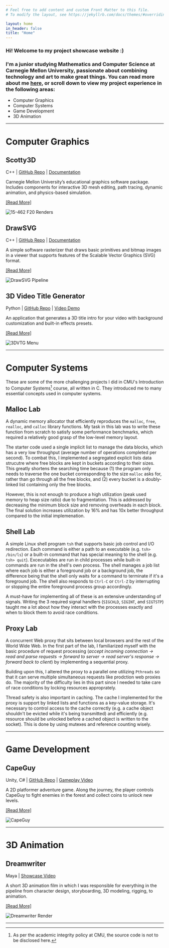```yaml
---
# Feel free to add content and custom Front Matter to this file.
# To modify the layout, see https://jekyllrb.com/docs/themes/#overriding-theme-defaults

layout: home
in_header: false
title: "Home"
---
```


### Hi! Welcome to my project showcase website :)
### I'm a junior studying Mathematics and Computer Science at Carnegie Mellon University, passionate about combining technology and art to make great things. You can read more about me [here](about.markdown), or scroll down to view my project experience in the following areas:
- Computer Graphics
- Computer Systems
- Game Development
- 3D Animation

---
# **Computer Graphics**
## Scotty3D
C++ | [GitHub Repo](https://github.com/CMU-Graphics/Scotty3D) | [Documentation](https://cmu-graphics.github.io/Scotty3D/)

Carnegie Mellon University’s educational graphics software package. Includes components for interactive 3D mesh editing, path tracing, dynamic animation, and physics-based simulation.

[[Read More]](projects/Scotty3D.md)

![15-462 F20 Renders](media/scotty3d/scotty3d-001.png)

## DrawSVG
C++ | [GitHub Repo](https://github.com/CMU-Graphics/DrawSVG) | [Documentation](https://github.com/CMU-Graphics/DrawSVG/blob/master/README.md)

A simple software rasterizer that draws basic primitives and bitmap images in a viewer that supports features of the Scalable Vector Graphics (SVG) format.

[[Read More]](projects/DrawSVG.md)

![DrawSVG Pipeline](media/drawsvg/DrawSVG-001.png)

## 3D Video Title Generator
Python | [GitHub Repo](https://github.com/fakeveliu/3D-Video-Title-Generator) | [Video Demo](https://www.youtube.com/watch?v=_HKwtrwD1u4)

An application that generates a 3D title intro for your video with background customization and built-in effects presets.

[[Read More]](projects/3D-Video-Title-Generator.md)

![3DVTG Menu](media/3d-video-title-generator/3DVTG-001.jpg)

---

# **Computer Systems**
These are some of the more challenging projects I did in CMU's Introduction to Computer Systems[^1] course, all written in C. They introduced me to many essential concepts used in computer systems.

## Malloc Lab
A dynamic memory allocator that efficiently reproduces the `malloc`, `free`, `realloc`, and `calloc` library functions. My task in this lab was to write these function from scratch to satisfy some performance benchmarks, which required a relatively good grasp of the low-level memory layout. 

The starter code used a single implicit list to manage the data blocks, which has a very low throughput (average number of operations completed per second). To combat this, I implemented a segregated explicit lists data strucutre where free blocks are kept in buckets according to their sizes. This greatly shortens the searching time because (1) the program only needs to traverse the one bucket corresponding to the size `malloc` asks for, rather than go through all the free blocks, and (2) every bucket is a doubly-linked list containing only the free blocks.

However, this is not enough to produce a high utilization (peak used memory to heap size ratio) due to fragmentation. This is addressed by decreasing the minimum block size and removing overheads in each block. The final solution increases utilization by 16% and has 10x better throughput compared to the initial implemenation.

## Shell Lab
A simple Linux shell program `tsh` that supports basic job control and I/O redirection. Each command is either a path to an executable (e.g. `tsh> /bin/ls`) or a built-in command that has special meaning to the shell (e.g. `tsh> quit`). Excecutables are run in child processes while built-in commands are run in the shell's own process. The shell manages a job list where each job is either a foreground job or a background job, the difference being that the shell only waits for a command to terminate if it's a foreground job. The shell also responds to `Ctrl-C` or `Ctrl-Z` by interrupting or stopping the entire foreground process group accordingly.

A must-have for implementing all of these is an extensive understanding of signals. Writing the 3 required signal handlers (`SIGCHLD`, `SIGINT`, and `SIGTSTP`) taught me a lot about how they interact with the processes exactly and when to block them to avoid race conditions.
## Proxy Lab
A concurrent Web proxy that sits between local browsers and the rest of the World Wide Web. In the first part of the lab, I familiarized myself with the basic procedure of request processing (*accept incoming connection -> read and parse requests -> forward to server -> read server's response -> forward back to client*) by implementing a sequential proxy.

Building upon this, I altered the proxy to a parallel one utilizing `Pthreads` so that it can serve multiple simultaneous requests like prodction web proxies do. The majority of the difficulty lies in this part since I needed to take care of race conditions by locking resources approprately.

Thread safety is also important in caching. The cache I implemented for the proxy is support by linked lists and functions as a key-value storage. It's necessary to control access to the cache correctly (e.g. a cache object shouldn't be evicted while it's being transmitted) and efficiently (e.g. resource should be unlocked before a cached object is written to the socket). This is done by using mutexes and reference counting wisely.

[^1]: As per the academic integrity policy at CMU, the source code is not to be disclosed here.

---

# **Game Development**
## CapeGuy
Unity, C# | [GitHub Repo](https://github.com/fakeveliu/CapeGuy) | [Gameplay Video](https://www.youtube.com/watch?v=tRJ_BaRIuRc)

A 2D platformer adventure game. Along the journey, the player controls CapeGuy to fight enemies in the forest and collect coins to unlock new levels.

[[Read More]](projects/CapeGuy.md)

![CapeGuy](media/capeguy/capeguy-001.png)

---

# **3D Animation**
## Dreamwriter
Maya | [Showcase Video](https://www.youtube.com/watch?v=1fceOg6SGZs)

A short 3D animation film in which I was responsible for everything in the pipeline from character design, storyboarding, 3D modeling, rigging, to animation.

[[Read More]](projects/Dreamwriter.md)

![Dreamwriter Render](media/dreamwriter/dreamwriter-001.jpeg)

---